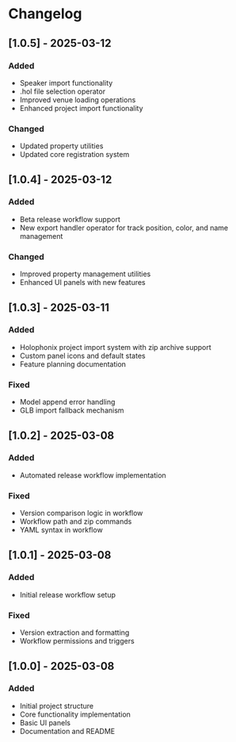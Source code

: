 # Changelog

## [1.0.5] - 2025-03-12
### Added
- Speaker import functionality
- .hol file selection operator
- Improved venue loading operations
- Enhanced project import functionality

### Changed
- Updated property utilities
- Updated core registration system

## [1.0.4] - 2025-03-12
### Added
- Beta release workflow support
- New export handler operator for track position, color, and name management

### Changed
- Improved property management utilities
- Enhanced UI panels with new features

## [1.0.3] - 2025-03-11
### Added
- Holophonix project import system with zip archive support
- Custom panel icons and default states
- Feature planning documentation

### Fixed
- Model append error handling
- GLB import fallback mechanism

## [1.0.2] - 2025-03-08
### Added
- Automated release workflow implementation

### Fixed
- Version comparison logic in workflow
- Workflow path and zip commands
- YAML syntax in workflow

## [1.0.1] - 2025-03-08
### Added
- Initial release workflow setup

### Fixed
- Version extraction and formatting
- Workflow permissions and triggers

## [1.0.0] - 2025-03-08
### Added
- Initial project structure
- Core functionality implementation
- Basic UI panels
- Documentation and README